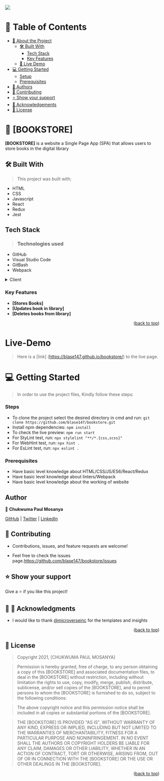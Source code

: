![](https://img.shields.io/badge/Microverse-blueviolet)

# 📗 Table of Contents

- [📖 About the Project](#about-project)
  - [🛠 Built With](#built-with)
    - [Tech Stack](#tech-stack)
    - [Key Features](#key-features)
  - [🚀 Live Demo](#live-demo)
- [💻 Getting Started](#getting-started)
  - [Setup](#setup)
  - [Prerequisites](#prerequisites)
- [👥 Authors](#authors)
- [🤝 Contributing](#contributing)
- [⭐️ Show your support](#support)
- [🙏 Acknowledgements](#acknowledgements)
- [📝 License](#license)



# 📖 [BOOKSTORE] <a name=""></a>

**[BOOKSTORE]** is a website a Single Page App (SPA) that allows users to store books in the digital library

## 🛠 Built With <a name="built-with"></a>
 > This project was built with; 
- HTML 
- CSS
- Javascript
- React
- Redux
- Jest

## Tech Stack <a name="tech-stack"></a>
> ### Technologies used 
- GitHub 
- Visual Studio Code 
- GitBash
- Webpack

<details>
  <summary>Client</summary>
  <ul>
    <li><a href="https://reactjs.org/">React.js</a></li>
  </ul>
</details>

### Key Features <a name="key-features"></a>
- **[Stores Books]**
- **[Updates book in library]**
- **[Deletes books from library]**

<p align="right">(<a href="#readme-top">back to top</a>)</p>

# Live-Demo
> Here is a [link] (https://blase147.github.io/bookstore/) to the live page.

# 💻 Getting Started <a name="getting-started"></a>
> In order to use the project files, Kindly follow these steps:

### Steps
- To clone the project select the desired directory in cmd and run: `git clone https://github.com/blase147/bookstore.git`
- Install npm dependencies: `npm install`
- To check the live preview: `npm run start`
- For StyLint test, run: `npx stylelint "**/*.{css,scss}"`
- For WebHint test, run: `npx hint .`
- For EsLint test, run: `npx eslint .`

### Prerequisites
- Have basic level knowledge about HTML/CSS/JS/ES6/React/Redux
- Have basic level knowledge about linters/Webpack
- Have basic level knowledge about the working of website

## Author
👤 **Chukwuma Paul Mosanya**

[GitHub](https://github.com/blase147) | [Twitter](https://twitter.com/DevUmerZia) | [LinkedIn](https://www.linkedin.com/in/chukwuma-mosanya-34645388)

## 🤝 Contributing <a name="contributing"></a>
- Contributions, issues, and feature requests are welcome!

- Feel free to check the issues page.https://github.com/blase147/bookstore/issues

## ⭐️ Show your support <a name="support"></a>
Give a ⭐️ if you like this project!

## 🙏 🙏 Acknowledgments <a name="acknowledgements"></a>
- I would like to thank [@microverseinc](https://github.com/microverseinc) for the templates and insights 

<p align="right">(<a href="#readme-top">back to top</a>)</p>

## 📝 License <a name="license"></a>
> Copyright 2021, [CHUKWUMA PAUL MOSANYA]

> Permission is hereby granted, free of charge, to any person obtaining a copy of this [BOOKSTORE] and associated documentation files, to deal in the [BOOKSTORE] without restriction, including without limitation the rights to use, copy, modify, merge, publish, distribute, sublicense, and/or sell copies of the [BOOKSTORE], and to permit persons to whom the [BOOKSTORE] is furnished to do so, subject to the following conditions:

> The above copyright notice and this permission notice shall be included in all copies or substantial portions of the [BOOKSTORE].

> THE [BOOKSTORE] IS PROVIDED "AS IS", WITHOUT WARRANTY OF ANY KIND, EXPRESS OR IMPLIED, INCLUDING BUT NOT LIMITED TO THE WARRANTIES OF MERCHANTABILITY, FITNESS FOR A PARTICULAR PURPOSE AND NONINFRINGEMENT. IN NO EVENT SHALL THE AUTHORS OR COPYRIGHT HOLDERS BE LIABLE FOR ANY CLAIM, DAMAGES OR OTHER LIABILITY, WHETHER IN AN ACTION OF CONTRACT, TORT OR OTHERWISE, ARISING FROM, OUT OF OR IN CONNECTION WITH THE [BOOKSTORE] OR THE USE OR OTHER DEALINGS IN THE [BOOKSTORE].

<p align="right">(<a href="#readme-top">back to top</a>)</p>
